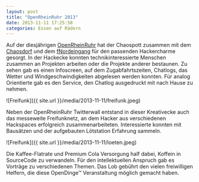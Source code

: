 ```yaml
---
layout: post
title: "OpenRheinRuhr 2013"
date: 2013-11-11 17:25:58
categories: Essen auf Rädern
---
```

Auf der diesjährigen [OpenRheinRuhr](https://www.openrheinruhr.de) hat der Chaospott zusammen mit dem [Chaosdorf](https://chaosdorf.de) und dem [fNordeingang](https://fnordeingang.de) für den passenden Hackercharme gesorgt. In der Hackecke konnten technikinteressierte Menschen zusammen an Projekten arbeiten oder die Projekte anderer bestaunen. Zu sehen gab es einen Infoscreen, auf dem Zugabfahrtszeiten, Chatlogs, das Wetter und Windgeschwindigkeiten abgelesen werden konnten. Für analog Orientierte gab es den Service, den Chatlog ausgedruckt mit nach Hause zu nehmen. 

![Freifunk]({{ site.url }}/media/2013-11-11/freifunk.jpeg)

Neben der OpenRheinRuhr Twitterwall entstand in dieser Kreativecke auch das messeweite Freifunknetz, an dem Hacker aus verschiedenen Hackspaces erfolgreich zusammenarbeiteten. Interessierte konnten mit Bausätzen und der aufgebauten Lötstation Erfahrung sammeln.

![Freifunk]({{ site.url }}/media/2013-11-11/loeten.jpeg)

Die Kaffee-Flatrate und Premium Cola Versorgung half dabei, Koffein in SourceCode zu verwandeln. Für den intellektuellen Anspruch gab es Vorträge zu verschiedenen Themen. Das Lob gebührt den vielen freiwilligen Helfern, die diese OpenDinge&#8482; Veranstaltung möglich gemacht haben.